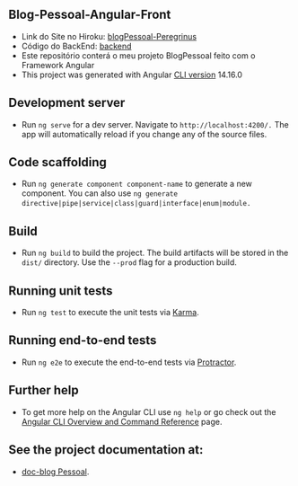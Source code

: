 ## Blog-Pessoal-Angular-Front
 - Link do Site no Hiroku: [blogPessoal-Peregrinus](https://blog-nat-generation.herokuapp.com/#/entrar)
 - Código do BackEnd: [backend](https://github.com/GabrielFraga962/CRUD-Back-end-Projetos/tree/main/BlogPessoal)
 - Este repositório conterá o meu projeto BlogPessoal feito com o Framework Angular
 - This project was generated with Angular [CLI version](https://github.com/angular/angular-cli) 14.16.0
## Development server
- Run `ng serve` for a dev server. Navigate to `http://localhost:4200/.` The app will automatically reload if you change any of the source files.
## Code scaffolding
- Run `ng generate component component-name` to generate a new component. You can also use `ng generate` `directive|pipe|service|class|guard|interface|enum|module.`
## Build
- Run `ng build` to build the project. The build artifacts will be stored in the `dist/` directory. Use the `--prod` flag for a production build.
## Running unit tests
- Run `ng test` to execute the unit tests via [Karma](https://karma-runner.github.io/latest/index.html).
## Running end-to-end tests
- Run `ng e2e` to execute the end-to-end tests via [Protractor](http://www.protractortest.org/#/).
## Further help
- To get more help on the Angular CLI use `ng help` or go check out the [Angular CLI Overview and Command Reference](https://angular.io/cli) page.
## See the project documentation at:
- [doc-blog Pessoal](https://gabrielfraga962.github.io/doc-blogPessoal.v2/).

